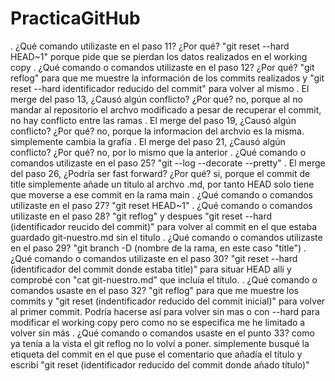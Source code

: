 # PracticaGitHub
. ¿Qué comando utilizaste en el paso 11? ¿Por qué?
    "git reset --hard HEAD~1" porque pide que se pierdan los datos realizados en el working copy
. ¿Qué comando o comandos utilizaste en el paso 12? ¿Por qué?
    "git reflog" para que me muestre la información de los commits realizados y "git reset --hard identificador reducido del commit" para volver al mismo
. El merge del paso 13, ¿Causó algún conflicto? ¿Por qué?
    no, porque al no mandar al repositorio el archvo modificado a pesar de recuperar el commit, no hay conflicto entre las ramas
. El merge del paso 19, ¿Causó algún conflicto? ¿Por qué?
    no, porque la informacion del archvio es la misma. simplemente cambia la grafía
. El merge del paso 21, ¿Causó algún conflicto? ¿Por qué?
    no, por lo mismo que la anterior
. ¿Qué comando o comandos utilizaste en el paso 25?
    "git --log --decorate --pretty"
. El merge del paso 26, ¿Podría ser fast forward? ¿Por qué?
    si, porque el commit de title simplemente añade un titulo al archvo .md, por tanto HEAD solo tiene que moverse a ese commit en la rama main
. ¿Qué comando o comandos utilizaste en el paso 27?
    "git reset HEAD~1"
. ¿Qué comando o comandos utilizaste en el paso 28?
    "git reflog" y despues "git reset --hard (identificador reucido del commit)" para volver al commit en el que estaba guardado git-nuestro.md sin el titulo
. ¿Qué comando o comandos utilizaste en el paso 29?
    "git branch -D (nombre de la rama, en este caso "title")
. ¿Qué comando o comandos utilizaste en el paso 30?
    "git reset --hard (identificador del commit donde estaba title)" para situar HEAD allí y comprobé con "cat git-nuestro.md" que incluía el título.
. ¿Qué comando o comandos usaste en el paso 32?
    "git reflog" para que me muestre los commits y "git reset (indentificador reducido del commit inicial)" para volver al primer commit. Podría hacerse así para volver sin mas o con --hard para modificar el working copy pero como no se especifica me he limitado a volver sin más
. ¿Qué comando o comandos usaste en el punto 33?
    como ya tenía a la vista el git reflog no lo volví a poner. simplemente busqué la etiqueta del commit en el que puse el comentario que añadía el título y escribí "git reset (identificador reducido del commit donde añado título)"
